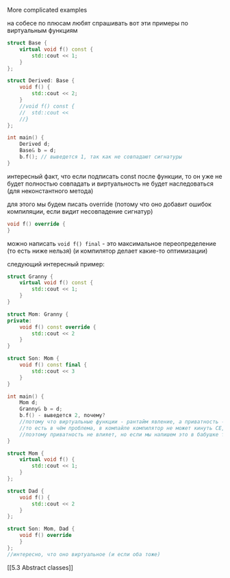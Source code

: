More complicated examples

на собесе по плюсам любят спрашивать вот эти примеры по виртуальным функциям
```cpp
struct Base {
	virtual void f() const {
		std::cout << 1;
	}
};

struct Derived: Base {
	void f() {
		std::cout << 2;
	}
	//void f() const {
	//	std::cout << 
	//}
};

int main() {
	Derived d;
	Base& b = d;
	b.f(); // выведется 1, так как не совпадают сигнатуры
}
```

интересный факт, что если подписать const после функции, то он уже не будет полностью совпадать и виртуальность не будет наследоваться (для неконстантного метода)

для этого мы будем писать override (потому что оно добавит ошибок компиляции, если видит несовпадение сигнатур)
```cpp
void f() override {
}
```

можно написать `void f() final` - это максимальное переопределение (то есть ниже нельзя) (и компилятор делает какие-то оптимизации)

следующий интересный пример:
```cpp
struct Granny {
	virtual void f() const {
		std::cout << 1;
	}
}

struct Mom: Granny {
private:
	void f() const override {
		std::cout << 2
	}
}

struct Son: Mom {
	void f() const final {
		std::cout << 3
	}
}

int main() {
	Mom d;
	Granny& b = d;
	b.f() - выведется 2, почему?
	//потому что виртуальные функции - рантайм явление, а приватность - компайл тайм
	//то есть в чём проблема, в компайле компилятор не может кинуть CE, потому что не знает что мы вызовем
	//поэтому приватность не влияет, но если мы напишем это в бабушке то будет именно CE
}
```

```cpp
struct Mom {
	virtual void f() {
		std::cout << 1;
	}
};

struct Dad {
	void f() {
		std::cout << 2
	}
};

struct Son: Mom, Dad {
	void f() override
	}
};
//интересно, что оно виртуальное (и если оба тоже)
```
[[5.3 Abstract classes]]
